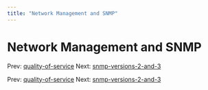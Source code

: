 ```yaml
---
title: "Network Management and SNMP"
---
```


# Network Management and SNMP

Prev: [quality-of-service](quality-of-service.md)
Next: [snmp-versions-2-and-3](snmp-versions-2-and-3.md)

Prev: [quality-of-service](quality-of-service.md)
Next: [snmp-versions-2-and-3](snmp-versions-2-and-3.md)
